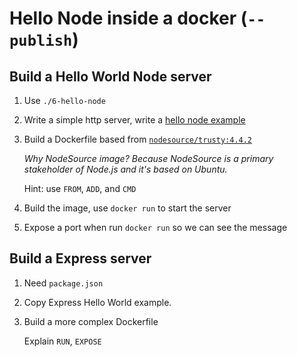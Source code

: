 # Hello Node inside a docker (`--publish`)

## Build a Hello World Node server

1. Use `./6-hello-node`

2. Write a simple http server, write a [hello node example](https://nodejs.org/en/about/)

3. Build a Dockerfile based from [`nodesource/trusty:4.4.2`](https://hub.docker.com/r/nodesource/trusty/)

    _Why NodeSource image? Because NodeSource is a primary stakeholder of Node.js and it's based on Ubuntu._

    Hint: use `FROM`, `ADD`, and `CMD`

4. Build the image, use `docker run` to start the server

5. Expose a port when run `docker run` so we can see the message

## Build a Express server

1. Need `package.json`

2. Copy Express Hello World example.

3. Build a more complex Dockerfile

    Explain `RUN`, `EXPOSE`
